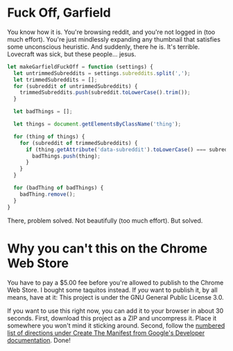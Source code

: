 # Fuck Off, Garfield

You know how it is. You're browsing reddit, and you're not logged in (too much effort). You're just mindlessly expanding any thumbnail that satisfies some unconscious heuristic. And suddenly, there he is. It's terrible. Lovecraft was sick, but these people... jesus.

```javascript
let makeGarfieldFuckOff = function (settings) {
  let untrimmedSubreddits = settings.subreddits.split(',');
  let trimmedSubreddits = [];
  for (subreddit of untrimmedSubreddits) {
    trimmedSubreddits.push(subreddit.toLowerCase().trim());
  }

  let badThings = [];

  let things = document.getElementsByClassName('thing');

  for (thing of things) {
    for (subreddit of trimmedSubreddits) {
      if (thing.getAttribute('data-subreddit').toLowerCase() === subreddit) {
        badThings.push(thing);
      }
    }
  }

  for (badThing of badThings) {
    badThing.remove();
  }
}
```

There, problem solved. Not beautifully (too much effort). But solved.

# Why you can't this on the Chrome Web Store

You have to pay a $5.00 fee before you're allowed to publish to the Chrome Web Store. I bought some taquitos instead. If *you* want to publish it, by all means, have at it: This project is under the GNU General Public License 3.0.

If you want to use this right now, you can add it to your browser in about 30 seconds. First, download this project as a ZIP and uncompress it. Place it somewhere you won't mind it sticking around. Second, follow the [numbered list of directions under Create The Manifest from Google's Developer documentation](https://developer.chrome.com/extensions/getstarted#manifest). Done!
